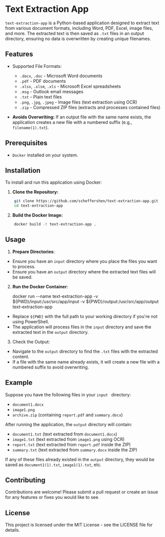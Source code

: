 Text Extraction App
===================

`text-extraction-app` is a Python-based application designed to extract text from various document formats, including Word, PDF, Excel, image files, and more. The extracted text is then saved as `.txt` files in an output directory, ensuring no data is overwritten by creating unique filenames.

## Features

- Supported File Formats:
  
   - `.docx`, `.doc` - Microsoft Word documents
   - `.pdf` - PDF documents
   - `.xlsx`, `.xlsm`, `.xls` - Microsoft Excel spreadsheets
   - `.msg` - Outlook email messages
   - `.txt` - Plain text files
   - `.png`, `.jpg`, `.jpeg` - Image files (text extraction using OCR)
   - `.zip` - Compressed ZIP files (extracts and processes contained files)

- **Avoids Overwriting:** If an output file with the same name exists, the application creates a new file with a numbered suffix (e.g., `filename(1).txt`).

## Prerequisites

- `Docker` installed on your system.

## Installation

To install and run this application using Docker:

1. **Clone the Repository:**

```bash
    git clone https://github.com/scheffershen/text-extraction-app.git
    cd text-extraction-app
```

2. **Build the Docker Image:**

```bash
    docker build -t text-extraction-app .
```

## Usage 

1. **Prepare Directories**:

- Ensure you have an `input` directory where you place the files you want to process.
- Ensure you have an `output` directory where the extracted text files will be saved.

2. **Run the Docker Container**:
    
    docker run --name text-extraction-app -v ${PWD}/input:/usr/src/app/input -v ${PWD}/output:/usr/src/app/output text-extraction-app

- Replace `${PWD}` with the full path to your working directory if you're not using PowerShell.
- The application will process files in the `input` directory and save the extracted text in the `output` directory.

3. Check the Output:

- Navigate to the `output` directory to find the `.txt` files with the extracted content.
- If a file with the same name already exists, it will create a new file with a numbered suffix to avoid overwriting.

## Example

Suppose you have the following files in your  `input ` directory:

- `document1.docx`
- `image1.png`
- `archive.zip` (containing `report.pdf` and `summary.docx`)

After running the application, the `output` directory will contain:

- `document1.txt` (text extracted from `document1.docx`)
- `image1.txt` (text extracted from `image1.png` using OCR)
- `report.txt` (text extracted from `report.pdf` inside the ZIP)
- `summary.txt` (text extracted from `summary.docx` inside the ZIP)

If any of these files already existed in the `output` directory, they would be saved as `document1(1).txt`, `image1(1).txt`, etc.

## Contributing

Contributions are welcome! Please submit a pull request or create an issue for any features or fixes you would like to see.

## License

This project is licensed under the MIT License - see the LICENSE file for details.